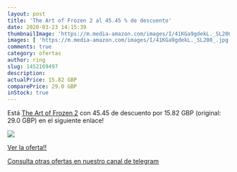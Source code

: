 ```yaml
---
layout: post
title: 'The Art of Frozen 2 al 45.45 % de descuento'
date: 2020-03-23 14:15:39
thumbnailImage: 'https://m.media-amazon.com/images/I/41KGa9gdekL._SL200_.jpg'
images: [ 'https://m.media-amazon.com/images/I/41KGa9gdekL._SL200_.jpg' ]
comments: true
category: ofertas
author: ring
slug: 1452169497
description:
actualPrice: 15.82 GBP
comparePrice: 29.0 GBP
inStock: true
---
```


Está [The Art of Frozen 2](https://www.amazon.co.uk/dp/1452169497/?tag=redken01-21) con 45.45 de descuento por 15.82 GBP (original: 29.0 GBP) en el siguiente enlace!

[![](https://m.media-amazon.com/images/I/41KGa9gdekL._SL200_.jpg)](https://www.amazon.co.uk/dp/1452169497/?tag=redken01-21)

[Ver la oferta!!](https://www.amazon.co.uk/dp/1452169497/?tag=redken01-21)

[Consulta otras ofertas en nuestro canal de telegram](https://t.me/s/ofertas25)
